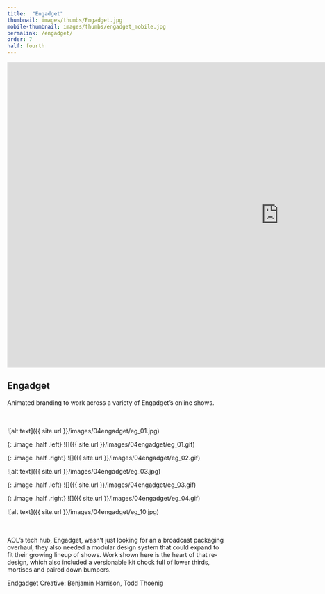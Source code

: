 ```yaml
---
title:  "Engadget"
thumbnail: images/thumbs/Engadget.jpg
mobile-thumbnail: images/thumbs/engadget_mobile.jpg
permalink: /engadget/
order: 7
half: fourth
---
```


<div class='embed-container'>
	<iframe src="https://player.vimeo.com/video/77004054?color=78fab7&title=0&byline=0&portrait=0" width="1250" height="703" frameborder="0" webkitallowfullscreen mozallowfullscreen allowfullscreen></iframe>
</div>

## **Engadget**
Animated branding to work across a variety of Engadget’s online shows.
<br/>
<br/>
<br/>

![alt text]({{ site.url }}/images/04engadget/eg_01.jpg)

{: .image .half .left}
![]({{ site.url }}/images/04engadget/eg_01.gif)

{: .image .half .right}
![]({{ site.url }}/images/04engadget/eg_02.gif)

![alt text]({{ site.url }}/images/04engadget/eg_03.jpg)

{: .image .half .left}
![]({{ site.url }}/images/04engadget/eg_03.gif)

{: .image .half .right}
![]({{ site.url }}/images/04engadget/eg_04.gif)

<!-- ![alt text]({{ site.url }}/images/04engadget/eg_waveforms.jpg) -->

![alt text]({{ site.url }}/images/04engadget/eg_10.jpg)
<br/>
<br/>
<br/>


AOL’s tech hub, Engadget, wasn’t just looking for an a broadcast packaging overhaul, they also needed a modular design system that could expand to fit their growing lineup of shows. Work shown here is the heart of that re-design, which also included a versionable kit chock full of lower thirds, mortises and paired down bumpers.

Endgadget Creative: Benjamin Harrison, Todd Thoenig
